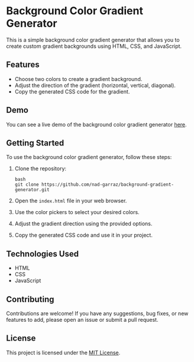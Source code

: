 # Background Color Gradient Generator

This is a simple background color gradient generator that allows you to create custom gradient backgrounds using HTML, CSS, and JavaScript.

## Features

- Choose two colors to create a gradient background.
- Adjust the direction of the gradient (horizontal, vertical, diagonal).
- Copy the generated CSS code for the gradient.

## Demo

You can see a live demo of the background color gradient generator [here](https://nad-garraz.github.io/background-generator/).

## Getting Started

To use the background color gradient generator, follow these steps:

1. Clone the repository:

   ```
   bash
   git clone https://github.com/nad-garraz/background-gradient-generator.git
   ```

2. Open the `index.html` file in your web browser.

3. Use the color pickers to select your desired colors.

4. Adjust the gradient direction using the provided options.

5. Copy the generated CSS code and use it in your project.

## Technologies Used

- HTML
- CSS
- JavaScript

## Contributing

Contributions are welcome! If you have any suggestions, bug fixes, or new features to add, please open an issue or submit a pull request.

## License

This project is licensed under the [MIT License](https://mit-license.org/).
